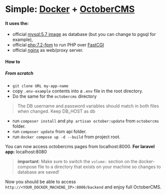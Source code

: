 # Simple: [Docker](https://www.docker.com/) + [OctoberCMS](http://octobercms.com/)

#### It uses the:
- official [mysql:5.7 image](https://hub.docker.com/_/mysql/) as database (but you can change to pgsql for example),
- official [php:7.2-fpm](#) to run PHP over [FastCGI](https://en.wikipedia.org/wiki/FastCGI)
- official  [nginx](#) as web/proxy server.

#### How to

##### From scratch

* `git clone URL my-app-name`
* copy `.env-example` contents into a `.env` file in the root directory.
* Do the same for the `octobercms` directory
> The DB username and password variables should match in both files when changed. Keep DB_HOST as db
* run `composer install` and `php artisan october:update` from `octobercms` folder.
* run `composer update` from api folder.
* run `docker compose up -d --build` from project root.

You can now access octobercms pages from localhost:8000.
**For laravel app:**
localhost:8080


> **important**: Make sure to switch the `volume:` section on the docker-compose file to a directory that exists on your machine so changes to database are saved!

Now you should be able to access `http://<YOUR_DOCKER_MACHINE_IP>:8000/backend` and enjoy full OctoberCMS.
